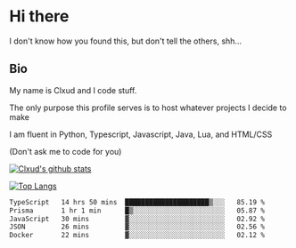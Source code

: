 

# Hi there
I don't know how you found this, but don't tell the others, shh...

## Bio
My name is Clxud and I code stuff.

The only purpose this profile serves is to host whatever projects I decide to make

I am fluent in Python, Typescript, Javascript, Java, Lua, and HTML/CSS



(Don't ask me to code for you)

[![Clxud's github stats](https://github-readme-stats.vercel.app/api?username=cloudwithax&count_private=true&theme=dark&show_icons=true)](https://github.com/anuraghazra/github-readme-stats) 

[![Top Langs](https://github-readme-stats.vercel.app/api/top-langs/?username=cloudwithax&theme=dark)](https://github.com/anuraghazra/github-readme-stats)

<!--START_SECTION:waka-->

```txt
TypeScript   14 hrs 50 mins  █████████████████████▒░░░   85.19 %
Prisma       1 hr 1 min      █▒░░░░░░░░░░░░░░░░░░░░░░░   05.87 %
JavaScript   30 mins         ▓░░░░░░░░░░░░░░░░░░░░░░░░   02.92 %
JSON         26 mins         ▓░░░░░░░░░░░░░░░░░░░░░░░░   02.56 %
Docker       22 mins         ▓░░░░░░░░░░░░░░░░░░░░░░░░   02.12 %
```

<!--END_SECTION:waka-->







